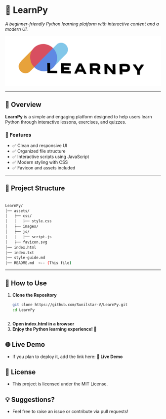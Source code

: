 # 📌 LearnPy  
*A beginner-friendly Python learning platform with interactive content and a modern UI.*

![LearnPy Banner](./assets/images/learnpy.png) <!-- Add an actual banner image if available -->

---

## 📖 Overview  
**LearnPy** is a simple and engaging platform designed to help users learn Python through interactive lessons, exercises, and quizzes.

### 🚀 Features  
- ✅ Clean and responsive UI  
- ✅ Organized file structure  
- ✅ Interactive scripts using JavaScript  
- ✅ Modern styling with CSS  
- ✅ Favicon and assets included  

---

## 📂 Project Structure  
```sh

LearnPy/
│── assets/
│   ├── css/
│   │   ├── style.css
│   ├── images/
│   ├── js/
│   │   ├── script.js
│   ├── favicon.svg
│── index.html
│── index.txt
│── style-guide.md
│── README.md  <-- (This file)

```

---

## 🚀 How to Use  
1. **Clone the Repository**  
   ```sh
   git clone https://github.com/Sunilstar-V/LearnPy.git
   cd LearnPy
```
```
2. **Open index.html in a browser**
3. **Enjoy the Python learning experience! 🎉**

## 🌐 Live Demo
- If you plan to deploy it, add the link here:
**🔗 Live Demo**

## 📜 License
- This project is licensed under the MIT License.

## 💡 Suggestions?
- Feel free to raise an issue or contribute via pull requests!
